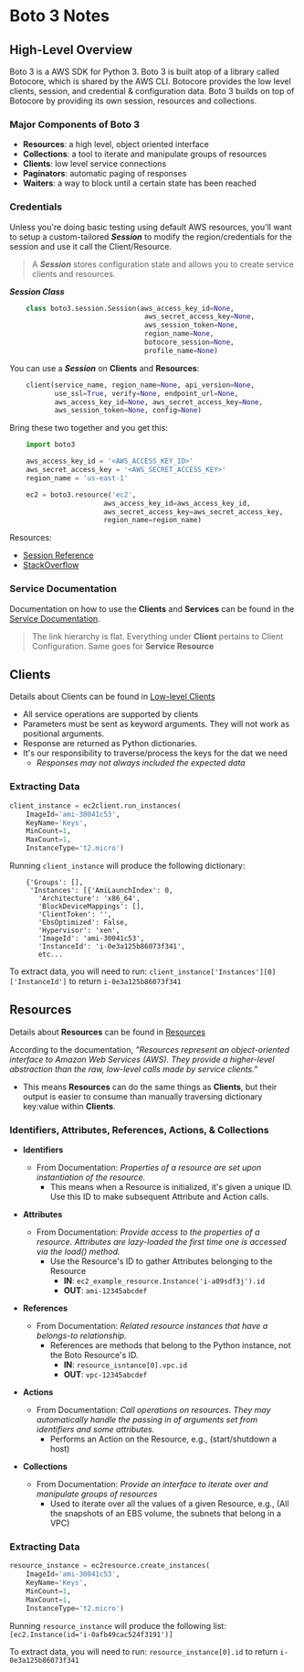 # Boto 3 Notes

## High-Level Overview

Boto 3 is a AWS SDK for Python 3. Boto 3 is built atop of a library called Botocore, which is shared by the AWS CLI. Botocore provides the low level clients, session, and credential & configuration data. Boto 3 builds on top of Botocore by providing its own session, resources and collections.

### Major Components of Boto 3

-   **Resources**: a high level, object oriented interface
-   **Collections**: a tool to iterate and manipulate groups of resources
-   **Clients**: low level service connections
-   **Paginators**: automatic paging of responses
-   **Waiters**: a way to block until a certain state has been reached

### Credentials

Unless you're doing basic testing using default AWS resources, you'll want to setup a custom-tailored _**Session**_ to modify the region/credentials for the session and use it call the Client/Resource.

> A _**Session**_ stores configuration state and allows you to create service clients and resources.

_**Session Class**_

```python
    class boto3.session.Session(aws_access_key_id=None,
                                 aws_secret_access_key=None,
                                 aws_session_token=None,
                                 region_name=None,
                                 botocore_session=None,
                                 profile_name=None)
```

You can use a _**Session**_ on **Clients** and **Resources**:

```python
    client(service_name, region_name=None, api_version=None,
           use_ssl=True, verify=None, endpoint_url=None,
           aws_access_key_id=None, aws_secret_access_key=None,
           aws_session_token=None, config=None)
```

Bring these two together and you get this:

```python
    import boto3

    aws_access_key_id = '<AWS_ACCESS_KEY_ID>'
    aws_secret_access_key = '<AWS_SECRET_ACCESS_KEY>'
    region_name = 'us-east-1'

    ec2 = boto3.resource('ec2',
                       aws_access_key_id=aws_access_key_id,
                       aws_secret_access_key=aws_secret_access_key,
                       region_name=region_name)
```

Resources:

-   [Session Reference](https://boto3.readthedocs.io/en/latest/reference/core/session.html)
-   [StackOverflow](https://stackoverflow.com/questions/42809096/difference-in-boto3-between-resource-client-and-session/42818143#42818143)

### Service Documentation

Documentation on how to use the **Clients** and **Services** can be found in the [Service Documentation](http://boto3.readthedocs.io/en/latest/reference/services/index.html).

> The link hierarchy is flat. Everything under **Client** pertains to Client Configuration. Same goes for **Service Resource**

## Clients

Details about Clients can be found in [Low-level Clients](https://boto3.readthedocs.io/en/latest/guide/clients.html)

-   All service operations are supported by clients
-   Parameters must be sent as keyword arguments. They will not work as positional arguments.
-   Response are returned as Python dictionaries.
-   It's our responsibility to traverse/process the keys for the dat we need
    -   _Responses may not always included the expected data_  

### Extracting Data

```Python
client_instance = ec2client.run_instances(
    ImageId='ami-30041c53',
    KeyName='Keys',
    MinCount=1,
    MaxCount=1,
    InstanceType='t2.micro')
```

Running `client_instance` will produce the following dictionary:

        {'Groups': [],
         'Instances': [{'AmiLaunchIndex': 0,
           'Architecture': 'x86_64',
           'BlockDeviceMappings': [],
           'ClientToken': '',
           'EbsOptimized': False,
           'Hypervisor': 'xen',
           'ImageId': 'ami-30041c53',
           'InstanceId': 'i-0e3a125b86073f341',
           etc...

To extract data, you will need to run: `client_instance['Instances'][0]['InstanceId']` to return `i-0e3a125b86073f341`

## Resources

Details about **Resources** can be found in [Resources](https://boto3.readthedocs.io/en/latest/guide/resources.html)

According to the documentation, _"Resources represent an object-oriented interface to Amazon Web Services (AWS). They provide a higher-level abstraction than the raw, low-level calls made by service clients."_

-   This means **Resources** can do the same things as **Clients**, but their output is easier to consume than manually traversing dictionary key:value within **Clients**.

### Identifiers, Attributes, References, Actions, & Collections

-   **Identifiers**

    -   From Documentation: _Properties of a resource are set upon instantiation of the resource._
        -   This means when a Resource is initialized, it's given a unique ID. Use this ID to make subsequent Attribute and Action calls.

-   **Attributes**

    -   From Documentation: _Provide access to the properties of a resource. Attributes are lazy-loaded the first time one is accessed via the load() method._
        -   Use the Resource's ID to gather Attributes belonging to the Resource
            -   **IN**: `ec2_example_resource.Instance('i-a09sdf3j').id`
            -   **OUT**: `ami-12345abcdef`

-   **References**                       

    -   From Documentation: _Related resource instances that have a belongs-to relationship._
        -   References are methods that belong to the Python instance, not the Boto Resource's ID.
            -   **IN**: `resource_isntance[0].vpc.id`
            -   **OUT**: `vpc-12345abcdef`


-   **Actions**  

    -   From Documentation: _Call operations on resources. They may automatically handle the passing in of arguments set from identifiers and some attributes._
        -   Performs an Action on the Resource, e.g., (start/shutdown a host)


-   **Collections**

    -   From Documentation: _Provide an interface to iterate over and manipulate groups of resources_
        -   Used to iterate over all the values of a given Resource, e.g., (All the snapshots of an EBS volume, the subnets that belong in a VPC)

### Extracting Data

```python
resource_instance = ec2resource.create_instances(
    ImageId='ami-30041c53',
    KeyName='Keys',
    MinCount=1,
    MaxCount=1,
    InstanceType='t2.micro')
```

Running `resource_instance` will produce the following list: `[ec2.Instance(id='i-0afb49cac524f3191')]`

To extract data, you will need to run: `resource_instance[0].id` to return `i-0e3a125b86073f341`
